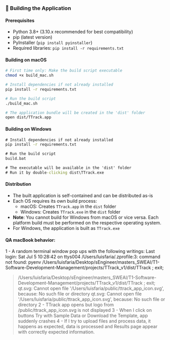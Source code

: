### 🔧 Building the Application

#### Prerequisites
- Python 3.8+ (3.10.x recommended for best compatibility)
- pip (latest version)
- PyInstaller (`pip install pyinstaller`)
- Required libraries: `pip install -r requirements.txt`

#### Building on macOS
```bash
# First time only: Make the build script executable
chmod +x build_mac.sh

# Install dependencies if not already installed
pip install -r requirements.txt

# Run the build script
./build_mac.sh

# The application bundle will be created in the 'dist' folder
open dist/TTrack.app
```

#### Building on Windows
```cmd
# Install dependencies if not already installed
pip install -r requirements.txt

# Run the build script
build.bat

# The executable will be available in the 'dist' folder
# Run it by double-clicking dist\TTrack.exe
```

#### Distribution
- The built application is self-contained and can be distributed as-is
- Each OS requires its own build process:
  - macOS: Creates `TTrack.app` in the `dist` folder
  - Windows: Creates `TTrack.exe` in the `dist` folder
- **Note**: You cannot build for Windows from macOS or vice versa. Each platform build must be performed on the respective operating system.
- For Windows, the application is built as `TTrack.exe`

#### QA macBook behavior:
1 - A random terminal window pop ups with the following writings:
Last login: Sat Jul  5 10:28:42 on ttys004
/Users/luisfaria/.zprofile:3: command not found: pyenv
/Users/luisfaria/Desktop/sEngineer/masters_SWEAI/T1-Software-Development-Management/projects/TTrack_v1/dist/TTrack ; exit;
> /Users/luisfaria/Desktop/sEngineer/masters_SWEAI/T1-Software-Development-Management/projects/TTrack_v1/dist/TTrack ; exit;
qt.svg: Cannot open file '/Users/luisfaria/public/ttrack_app_icon.svg', because: No such file or directory
qt.svg: Cannot open file '/Users/luisfaria/public/ttrack_app_icon.svg', because: No such file or directory
2 - TTrack app opens but logo from /public/ttrack_app_icon.svg is not displayed
3 - When I click on buttons Try with Sample Data or Download the Template, app suddenly crashes
4 - If I try to upload files and process data, it happens as expected, data is processed and Results page appear with correctly expected information.